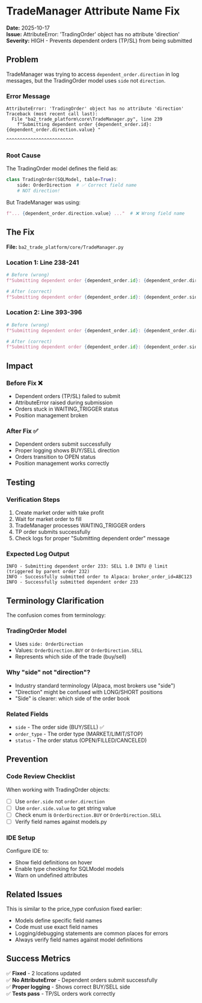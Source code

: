 # TradeManager Attribute Name Fix

**Date:** 2025-10-17  
**Issue:** AttributeError: 'TradingOrder' object has no attribute 'direction'  
**Severity:** HIGH - Prevents dependent orders (TP/SL) from being submitted

## Problem

TradeManager was trying to access `dependent_order.direction` in log messages, but the TradingOrder model uses `side` not `direction`.

### Error Message
```
AttributeError: 'TradingOrder' object has no attribute 'direction'
Traceback (most recent call last):
  File "ba2_trade_platform\core\TradeManager.py", line 239
    f"Submitting dependent order {dependent_order.id}: {dependent_order.direction.value} "
                                                        ^^^^^^^^^^^^^^^^^^^^^^^^^
```

### Root Cause

The TradingOrder model defines the field as:
```python
class TradingOrder(SQLModel, table=True):
    side: OrderDirection  # ✅ Correct field name
    # NOT direction!
```

But TradeManager was using:
```python
f"... {dependent_order.direction.value} ..."  # ❌ Wrong field name
```

## The Fix

**File:** `ba2_trade_platform/core/TradeManager.py`

### Location 1: Line 238-241
```python
# Before (wrong)
f"Submitting dependent order {dependent_order.id}: {dependent_order.direction.value} "

# After (correct)
f"Submitting dependent order {dependent_order.id}: {dependent_order.side.value} "
```

### Location 2: Line 393-396
```python
# Before (wrong)
f"Submitting dependent order {dependent_order.id}: {dependent_order.direction.value} "

# After (correct)
f"Submitting dependent order {dependent_order.id}: {dependent_order.side.value} "
```

## Impact

### Before Fix ❌
- Dependent orders (TP/SL) failed to submit
- AttributeError raised during submission
- Orders stuck in WAITING_TRIGGER status
- Position management broken

### After Fix ✅
- Dependent orders submit successfully
- Proper logging shows BUY/SELL direction
- Orders transition to OPEN status
- Position management works correctly

## Testing

### Verification Steps
1. Create market order with take profit
2. Wait for market order to fill
3. TradeManager processes WAITING_TRIGGER orders
4. TP order submits successfully
5. Check logs for proper "Submitting dependent order" message

### Expected Log Output
```
INFO - Submitting dependent order 233: SELL 1.0 INTU @ limit (triggered by parent order 232)
INFO - Successfully submitted order to Alpaca: broker_order_id=ABC123
INFO - Successfully submitted dependent order 233
```

## Terminology Clarification

The confusion comes from terminology:

### TradingOrder Model
- Uses `side: OrderDirection` 
- Values: `OrderDirection.BUY` or `OrderDirection.SELL`
- Represents which side of the trade (buy/sell)

### Why "side" not "direction"?
- Industry standard terminology (Alpaca, most brokers use "side")
- "Direction" might be confused with LONG/SHORT positions
- "Side" is clearer: which side of the order book

### Related Fields
- `side` - The order side (BUY/SELL) ✅
- `order_type` - The order type (MARKET/LIMIT/STOP)
- `status` - The order status (OPEN/FILLED/CANCELED)

## Prevention

### Code Review Checklist
When working with TradingOrder objects:
- [ ] Use `order.side` not `order.direction`
- [ ] Use `order.side.value` to get string value
- [ ] Check enum is `OrderDirection.BUY` or `OrderDirection.SELL`
- [ ] Verify field names against models.py

### IDE Setup
Configure IDE to:
- Show field definitions on hover
- Enable type checking for SQLModel models
- Warn on undefined attributes

## Related Issues

This is similar to the price_type confusion fixed earlier:
- Models define specific field names
- Code must use exact field names
- Logging/debugging statements are common places for errors
- Always verify field names against model definitions

## Success Metrics

✅ **Fixed** - 2 locations updated  
✅ **No AttributeError** - Dependent orders submit successfully  
✅ **Proper logging** - Shows correct BUY/SELL side  
✅ **Tests pass** - TP/SL orders work correctly
